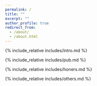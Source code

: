 ```yaml
---
permalink: /
title: ""
excerpt: ""
author_profile: true
redirect_from: 
  - /about/
  - /about.html
---
```


<span class='anchor' id='about-me'></span>
{% include_relative includes/intro.md %}

<!-- If you like the template of this homepage, welcome to star and fork my open-sourced template version [AcadHomepage ![](https://img.shields.io/github/stars/RayeRen/acad-homepage.github.io?style=social)](https://github.com/RayeRen/acad-homepage.github.io). -->

<!-- {% include_relative includes/news.md %} -->

{% include_relative includes/pub.md %}

{% include_relative includes/honers.md %}

{% include_relative includes/others.md %}

<script type="text/javascript" src="//rf.revolvermaps.com/0/0/8.js?i=5icvxxu50iw&amp;m=2&amp;c=ff0000&amp;cr1=ffffff&amp;f=arial&amp;l=33&amp;bv=50" async="async"></script>

<script type='text/javascript' id='clustrmaps' src='//cdn.clustrmaps.com/map_v2.js?cl=ffffff&w=300&t=tt&d=XexuXiav0u0cvGfysDvYEa-ufQh4YHyEQuNVUGYmr8w&co=b2dfff&ct=ffffff&cmo=93a4e0&cmn=001aff'></script>

<!-- <script type="text/javascript" id="clustrmaps" src="//clustrmaps.com/map_v2.js?d=zJnYQw21kIHNuD_BAOwnS1HgCvIuFne1NtSCE06oThs&cl=ffffff&w=a"></script> -->